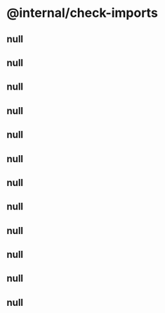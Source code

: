 # @internal/check-imports

## null

## null

## null

## null

## null

## null

## null

## null

## null

## null

## null

## null
